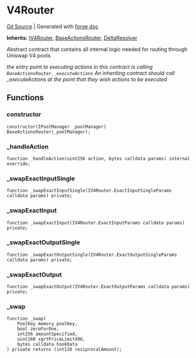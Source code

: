 # V4Router
[Git Source](https://github.com/Uniswap/v4-periphery/blob/47e3c30ae8a0d7c086bf3e41bd0e7e3a854e280b/src/V4Router.sol)
| Generated with [forge doc](https://book.getfoundry.sh/reference/forge/forge-doc)

**Inherits:**
[IV4Router](contracts/v4/reference/periphery/interfaces/IV4Router.md), [BaseActionsRouter](contracts/v4/reference/periphery/base/BaseActionsRouter.md), [DeltaResolver](contracts/v4/reference/periphery/base/DeltaResolver.md)

Abstract contract that contains all internal logic needed for routing through Uniswap V4 pools

*the entry point to executing actions in this contract is calling `BaseActionsRouter._executeActions`
An inheriting contract should call _executeActions at the point that they wish actions to be executed*


## Functions
### constructor


```solidity
constructor(IPoolManager _poolManager) BaseActionsRouter(_poolManager);
```

### _handleAction


```solidity
function _handleAction(uint256 action, bytes calldata params) internal override;
```

### _swapExactInputSingle


```solidity
function _swapExactInputSingle(IV4Router.ExactInputSingleParams calldata params) private;
```

### _swapExactInput


```solidity
function _swapExactInput(IV4Router.ExactInputParams calldata params) private;
```

### _swapExactOutputSingle


```solidity
function _swapExactOutputSingle(IV4Router.ExactOutputSingleParams calldata params) private;
```

### _swapExactOutput


```solidity
function _swapExactOutput(IV4Router.ExactOutputParams calldata params) private;
```

### _swap


```solidity
function _swap(
    PoolKey memory poolKey,
    bool zeroForOne,
    int256 amountSpecified,
    uint160 sqrtPriceLimitX96,
    bytes calldata hookData
) private returns (int128 reciprocalAmount);
```


